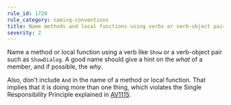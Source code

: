 ```yaml
---
rule_id: 1720
rule_category: naming-conventions
title: Name methods and local functions using verbs or verb-object pairs
severity: 2
---
```

Name a method or local function using a verb like `Show` or a verb-object pair such as `ShowDialog`. A good name should give a hint on the *what* of a member, and if possible, the *why*.

Also, don't include `And` in the name of a method or local function. That implies that it is doing more than one thing, which violates the Single Responsibility Principle explained in [AV1115](/member-design-guidelines#av1115).
